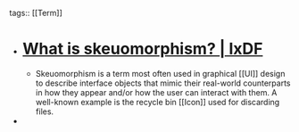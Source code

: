 tags:: [[Term]]

- # [What is skeuomorphism? | IxDF](https://www.interaction-design.org/literature/topics/skeuomorphism?ref=blog.logseq.com)
	- Skeuomorphism is a term most often used in graphical [[UI]] design to describe interface objects that mimic their real-world counterparts in how they appear and/or how the user can interact with them. A well-known example is the recycle bin [[Icon]] used for discarding files.
-